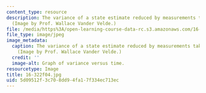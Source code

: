 ```yaml
---
content_type: resource
description: The variance of a state estimate reduced by measurements taken over time.
  (Image by Prof. Wallace Vander Velde.)
file: /media/https%3A/open-learning-course-data-rc.s3.amazonaws.com/16-322-stochastic-estimation-and-control-fall-2004/5d09512f3c708dd94fa17f334ec713ec_16-322f04.jpg
file_type: image/jpeg
image_metadata:
  caption: The variance of a state estimate reduced by measurements taken over time.
    (Image by Prof. Wallace Vander Velde.)
  credit: ''
  image-alt: Graph of variance versus time.
resourcetype: Image
title: 16-322f04.jpg
uid: 5d09512f-3c70-8dd9-4fa1-7f334ec713ec
---
```

